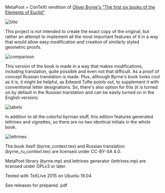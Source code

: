 MetaPost + ConTeXt rendition of [Oliver Byrne's "The first six books of the Elements of Euclid"](https://en.wikipedia.org/wiki/Oliver_Byrne_(mathematician)#Byrne.27s_Euclid)

![title](https://user-images.githubusercontent.com/7447349/41129584-737480dc-6abb-11e8-8f73-7b9a9afcb38a.png)

This project is not intended to create the exact copy of the original, but rather an attempt to implement all the most important features of it in a way that would allow easy modification and creation of similarly styled geometric proofs.

![comparison](https://user-images.githubusercontent.com/7447349/41129582-73108424-6abb-11e8-88db-bb9839fc17de.png)

This version of the book is made in a way that makes modifications, including translation, quite possible and even not that difficult. As a proof of concept Russian translation is made. Plus, although Byrne's book looks cool as it is, it might be helpful, as Edward Tufte points out, to supplement it with conventional letter designations. So, there's also option for this (it is turned on by default in the Russian translation and can be easily turned on in the English version).

![labels](https://user-images.githubusercontent.com/7447349/41129583-73391e52-6abb-11e8-85c3-aa3b3b5b1743.png)

In addition to all the colorful byrnian stuff, this edition features generated lettrines and vignettes, so there are no two identical initials in the whole book.

![lettrines](https://user-images.githubusercontent.com/7447349/41129581-72c673f2-6abb-11e8-9bcd-278ca23d35cf.png)

The book itself (byrne_context.tex) and Russian translation (byrne_ru_context.tex) are licensed under CC-BY-SA 4.0.

MetaPost library (byrne.mp) and lettrines generator (lettrines.mp) are licensed under GPLv3 or later.

Tested with TeXLive 2015 on Ubuntu 16.04

See releases for prepared .pdf
